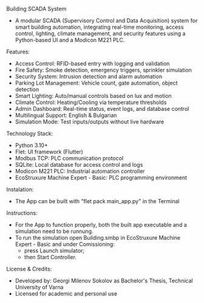 Building SCADA System
- A modular SCADA (Supervisory Control and Data Acquisition) system for smart building automation,
integrating real-time monitoring, access control, lighting, climate management,
and security features using a Python-based UI and a Modicon M221 PLC.

Features:
- Access Control: RFID-based entry with logging and validation
- Fire Safety: Smoke detection, emergency triggers, sprinkler simulation
- Security System: Intrusion detection and alarm automation
- Parking Lot Management: Vehicle count, gate automation, object detection
- Smart Lighting: Auto/manual controls based on lux and motion
- Climate Control: Heating/Cooling via temperature thresholds
- Admin Dashboard: Real-time status, event logs, and database control
- Multilingual Support: English & Bulgarian
- Simulation Mode: Test inputs/outputs without live hardware

Technology Stack:
- Python 3.10+
- Flet: UI framework (Flutter)
- Modbus TCP: PLC communication protocol
- SQLite: Local database for access control and logs
- Modicon M221 PLC: Industrial automation controller
- EcoStruxure Machine Expert - Basic: PLC programming environment

Instalation:
- The App can be built with "flet pack main_app.py" in the Terminal

Instructions:
- For the App to function properly, both the built app executable and a simulation need to be runnung.
- To run the simulation open Building.smbp in EcoStruxure Machine Expert - Basic and under Comissioning:
  - press Launch simulator;
  - then Start Controller.  

License & Credits:
- Developed by: Georgi Milenov Sokolov as Bachelor's Thesis, Technical University of Varna
- Licensed for academic and personal use

